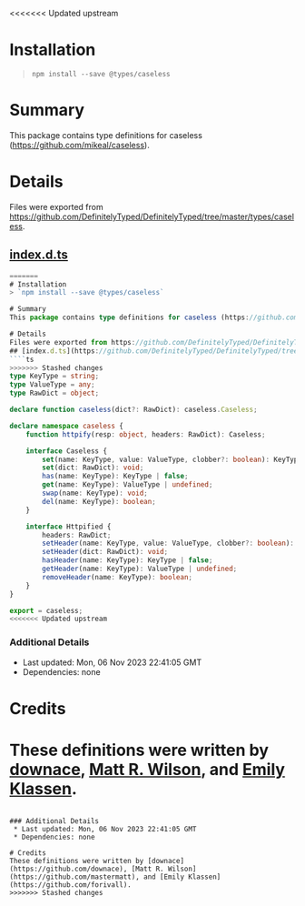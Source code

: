 <<<<<<< Updated upstream
# Installation
> `npm install --save @types/caseless`

# Summary
This package contains type definitions for caseless (https://github.com/mikeal/caseless).

# Details
Files were exported from https://github.com/DefinitelyTyped/DefinitelyTyped/tree/master/types/caseless.
## [index.d.ts](https://github.com/DefinitelyTyped/DefinitelyTyped/tree/master/types/caseless/index.d.ts)
````ts
=======
# Installation
> `npm install --save @types/caseless`

# Summary
This package contains type definitions for caseless (https://github.com/mikeal/caseless).

# Details
Files were exported from https://github.com/DefinitelyTyped/DefinitelyTyped/tree/master/types/caseless.
## [index.d.ts](https://github.com/DefinitelyTyped/DefinitelyTyped/tree/master/types/caseless/index.d.ts)
````ts
>>>>>>> Stashed changes
type KeyType = string;
type ValueType = any;
type RawDict = object;

declare function caseless(dict?: RawDict): caseless.Caseless;

declare namespace caseless {
    function httpify(resp: object, headers: RawDict): Caseless;

    interface Caseless {
        set(name: KeyType, value: ValueType, clobber?: boolean): KeyType | false;
        set(dict: RawDict): void;
        has(name: KeyType): KeyType | false;
        get(name: KeyType): ValueType | undefined;
        swap(name: KeyType): void;
        del(name: KeyType): boolean;
    }

    interface Httpified {
        headers: RawDict;
        setHeader(name: KeyType, value: ValueType, clobber?: boolean): KeyType | false;
        setHeader(dict: RawDict): void;
        hasHeader(name: KeyType): KeyType | false;
        getHeader(name: KeyType): ValueType | undefined;
        removeHeader(name: KeyType): boolean;
    }
}

export = caseless;
<<<<<<< Updated upstream

````

### Additional Details
 * Last updated: Mon, 06 Nov 2023 22:41:05 GMT
 * Dependencies: none

# Credits
These definitions were written by [downace](https://github.com/downace), [Matt R. Wilson](https://github.com/mastermatt), and [Emily Klassen](https://github.com/forivall).
=======

````

### Additional Details
 * Last updated: Mon, 06 Nov 2023 22:41:05 GMT
 * Dependencies: none

# Credits
These definitions were written by [downace](https://github.com/downace), [Matt R. Wilson](https://github.com/mastermatt), and [Emily Klassen](https://github.com/forivall).
>>>>>>> Stashed changes
